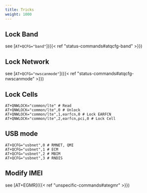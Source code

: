 ```yaml
---
title: Tricks
weight: 1000
---
```


## Lock Band

see [`AT+QCFG="band"`]({{< ref "status-commands#atqcfg-band" >}})

## Lock Network

see [`AT+QCFG="nwscanmode"`]({{< ref "status-commands#atqcfg-nwscanmode" >}})

## Lock Cells

```at
AT+QNWLOCK="common/lte" # Read
AT+QNWLOCK="common/lte",0 # Unlock
AT+QNWLOCK="common/lte",1,earfcn,0 # Lock EARFCN
AT+QNWLOCK="common/lte",2,earfcn,pci,0 # Lock Cell
```

## USB mode

```at
AT+QCFG="usbnet",0 # RMNET, QMI
AT+QCFG="usbnet",1 # ECM
AT+QCFG="usbnet",2 # MBIM
AT+QCFG="usbnet",3 # RNDIS
```

## Modify IMEI

see [AT+EGMR]({{< ref "unspecific-commands#ategmr" >}})
